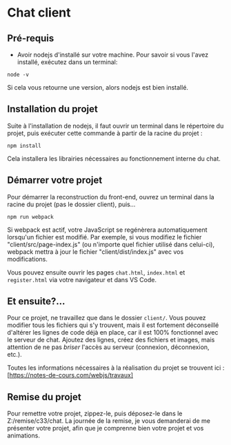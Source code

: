 # Chat client

## Pré-requis

- Avoir nodejs d'installé sur votre machine. Pour savoir si vous l'avez installé, exécutez dans un terminal:

````
node -v
````
Si cela vous retourne une version, alors nodejs est bien installé.

## Installation du projet

Suite à l'installation de nodejs, il faut ouvrir un terminal dans le répertoire du projet, puis exécuter cette commande à partir de la racine du projet :

````
npm install
````
Cela installera les librairies nécessaires au fonctionnement interne du chat.

## Démarrer votre projet

Pour démarrer la reconstruction du front-end, ouvrez un terminal dans la racine du projet (pas le dossier client), puis...

````
npm run webpack
````

Si webpack est actif, votre JavaScript se regénèrera automatiquement lorsqu'un fichier est modifié. Par exemple, si vous modifiez le fichier "client/src/page-index.js" (ou n'importe quel fichier utilisé dans celui-ci), webpack mettra à jour le fichier "client/dist/index.js" avec vos modifications.

Vous pouvez ensuite ouvrir les pages `chat.html`, `index.html` et `register.html` via votre navigateur et dans VS Code.


## Et ensuite?...

Pour ce projet, ne travaillez que dans le dossier `client/`. Vous pouvez modifier tous les fichiers qui s'y trouvent, mais il est fortement déconseillé d'altérer les lignes de code déjà en place, car il est 100% fonctionnel avec le serveur de chat. Ajoutez des lignes, créez des fichiers et images, mais attention de ne pas *briser* l'accès au serveur (connexion, déconnexion, etc.).

Toutes les informations nécessaires à la réalisation du projet se trouvent ici : [https://notes-de-cours.com/webjs/travaux]

## Remise du projet

Pour remettre votre projet, zippez-le, puis déposez-le dans le Z:/remise/c33/chat. La journée de la remise, je vous demanderai de me présenter votre projet, afin que je comprenne bien votre projet et vos animations.
